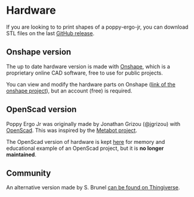 # Hardware

If you are looking to to print shapes of a poppy-ergo-jr, you can download STL files on the last [GitHub release](https://github.com/poppy-project/poppy-ergo-jr/releases).

## Onshape version
The up to date hardware version is made with [Onshape](https://www.onshape.com/), which is a proprietary online CAD software, free to use for public projects.

You can view and modify the hardware parts on Onshape ([link of the onshape project](https://cad.onshape.com/documents/57024ba6e4b0bd431e251b54/v/f9f9475a8e982b501b19085f/e/ed40471c06b378f3c094c206)), but an account (free) is required.


## OpenScad version
Poppy Ergo Jr was originally made by Jonathan Grizou (@jgrizou) with [OpenScad](http://www.openscad.org/).
This was inspired by the [Metabot project](https://github.com/Rhoban/Metabot/).

The OpenScad version of hardware is kept [here](https://github.com/poppy-project/poppy-ergo-jr/tree/design-with-openSCAD) for memory and educational example of an OpenScad project, but it is __no longer maintained__.


## Community
An alternative version made by S. Brunel [can be found on Thingiverse](http://www.thingiverse.com/thing:1246862).
